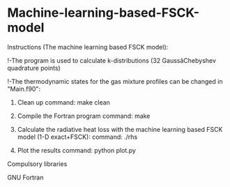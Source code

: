 # Machine-learning-based-FSCK-model

Instructions (The machine learning based FSCK model): 

!-The program is used to calculate k-distributions (32 GaussâChebyshev quadrature points) 

!-The thermodynamic states for the gas mixture profiles can be changed in "Main.f90":

1) Clean up
command: make clean

2) Compile the Fortran program
command: make

3) Calculate the radiative heat loss with the machine learning based FSCK model (1-D exact+FSCK):
command:   ./rhs 

4) Plot the results
command: python plot.py

Compulsory libraries

GNU Fortran
